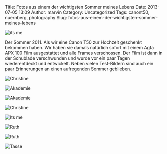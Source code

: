 Title: Fotos aus einem der wichtigsten Sommer meines Lebens
Date: 2013-07-05 13:09
Author: marvin
Category: Uncategorized
Tags: canont50, nuernberg, photography
Slug: fotos-aus-einem-der-wichtigsten-sommer-meines-lebens

![its me]({filename}/images/9183518297_aa6c408633_b.jpg)

Der Sommer 2011. Als wir eine Canon T50 zur Hochzeit geschenkt bekommen
haben. Wir haben sie damals natürlich sofort mit einem Agfa APX 100 Film
ausgestattet und alle Frames verschossen. Der Film ist dann in der
Schublade verschwunden und wurde vor ein paar Tagen wiederentdeckt und
entwickelt. Neben vielen Test-Bildern sind auch ein paar Erinnerungen an
einen aufregenden Sommer geblieben.

![Christine]({filename}/images/9183517755_ba35372bf2_b.jpg)

![Akademie]({filename}/images/9183519145_05bfcc5c28_b.jpg)

![Akademie]({filename}/images/9185737610_b22ca0beb3_b.jpg)

![Christine]({filename}/images/9185735006_dcbcbd0c96_b.jpg)

![Its me]({filename}/images/9185736406_e6285f6767_b.jpg)

![Ruth]({filename}/images/9185735342_f612a5eaf5_b.jpg)

![Ruth]({filename}/images/9185737910_9875f50c16_b.jpg)

![Tasse]({filename}/images/9185738178_c69c59e8a9_b.jpg)

